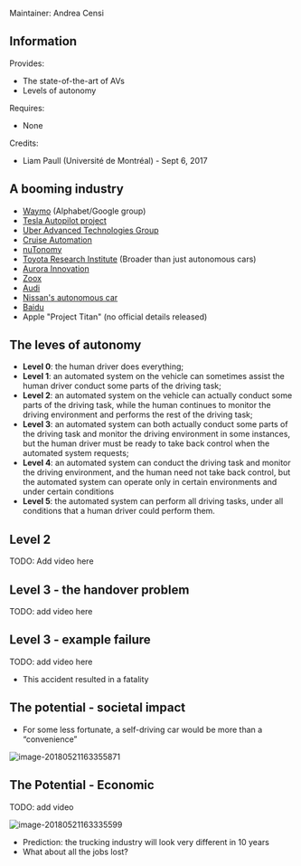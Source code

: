 

Maintainer: Andrea Censi

## Information

Provides:

* The state-of-the-art of AVs
* Levels of autonomy

Requires:

* None

Credits:

- Liam Paull (Université de Montréal) - Sept 6, 2017

## A booming industry

- [Waymo](https://waymo.com/) (Alphabet/Google group)
- [Tesla Autopilot project](https://www.tesla.com/en_CA/autopilot?redirect=no)
- [Uber Advanced Technologies Group](https://www.uber.com/info/atg/)
- [Cruise Automation](https://getcruise.com/)
- [nuTonomy](http://nutonomy.com/)
- [Toyota Research Institute](http://www.tri.global/) (Broader than just autonomous cars)
- [Aurora Innovation](https://aurora.tech/)
- [Zoox](http://zoox.com/)
- [Audi](https://techcrunch.com/2017/06/06/audi-is-the-first-to-test-autonomous-vehicles-in-new-york/)
- [Nissan's autonomous car](https://www.nissanusa.com/blog/autonomous-drive-car)
- [Baidu](http://usa.baidu.com/adu/)
- Apple "Project Titan" (no official details released)

## The leves of autonomy

-  **Level 0**: the human driver does everything;
-  **Level 1**: an automated system on the vehicle can sometimes assist the human driver conduct some parts of the driving task;
-  **Level 2**: an automated system on the vehicle can actually conduct some parts of the driving task, while the human continues to monitor the driving environment and performs the rest of the driving task;
-  **Level 3**: an automated system can both actually conduct some parts of the driving task and monitor the driving environment in some instances, but the human driver must be ready to take back control when the automated system requests;
-  **Level 4**: an automated system can conduct the driving task and monitor the driving environment, and the human need not take back control, but the automated system can operate only in certain environments and under certain conditions
-  **Level 5**: the automated system can perform all driving tasks, under all conditions that a human driver could perform them.

## Level 2

TODO: Add video here

## Level 3 - the handover problem

TODO: add video here

## Level 3 - example failure

TODO: add video here

- This accident resulted in a fatality

## The potential - societal impact

- For some less fortunate, a self-driving car would be more than a “convenience”

![image-20180521163355871](blind-person.png)

## The Potential - Economic

TODO: add video

![image-20180521163335599](image-20180521163335599.png)

- Prediction: the trucking industry will look very different in 10 years
- What about all the jobs lost?
